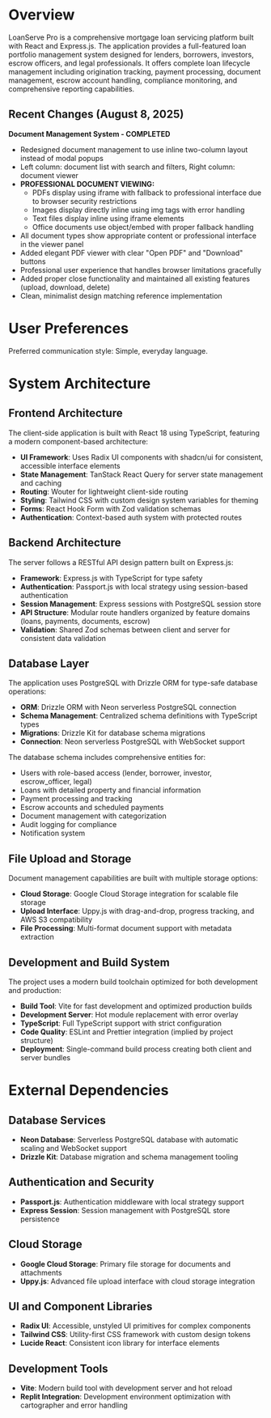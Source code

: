 # Overview

LoanServe Pro is a comprehensive mortgage loan servicing platform built with React and Express.js. The application provides a full-featured loan portfolio management system designed for lenders, borrowers, investors, escrow officers, and legal professionals. It offers complete loan lifecycle management including origination tracking, payment processing, document management, escrow account handling, compliance monitoring, and comprehensive reporting capabilities.

## Recent Changes (August 8, 2025)

**Document Management System - COMPLETED**
- Redesigned document management to use inline two-column layout instead of modal popups
- Left column: document list with search and filters, Right column: document viewer
- **PROFESSIONAL DOCUMENT VIEWING:**
  - PDFs display using iframe with fallback to professional interface due to browser security restrictions
  - Images display directly inline using img tags with error handling
  - Text files display inline using iframe elements  
  - Office documents use object/embed with proper fallback handling
- All document types show appropriate content or professional interface in the viewer panel
- Added elegant PDF viewer with clear "Open PDF" and "Download" buttons
- Professional user experience that handles browser limitations gracefully
- Added proper close functionality and maintained all existing features (upload, download, delete)
- Clean, minimalist design matching reference implementation

# User Preferences

Preferred communication style: Simple, everyday language.

# System Architecture

## Frontend Architecture
The client-side application is built with React 18 using TypeScript, featuring a modern component-based architecture:

- **UI Framework**: Uses Radix UI components with shadcn/ui for consistent, accessible interface elements
- **State Management**: TanStack React Query for server state management and caching
- **Routing**: Wouter for lightweight client-side routing
- **Styling**: Tailwind CSS with custom design system variables for theming
- **Forms**: React Hook Form with Zod validation schemas
- **Authentication**: Context-based auth system with protected routes

## Backend Architecture
The server follows a RESTful API design pattern built on Express.js:

- **Framework**: Express.js with TypeScript for type safety
- **Authentication**: Passport.js with local strategy using session-based authentication
- **Session Management**: Express sessions with PostgreSQL session store
- **API Structure**: Modular route handlers organized by feature domains (loans, payments, documents, escrow)
- **Validation**: Shared Zod schemas between client and server for consistent data validation

## Database Layer
The application uses PostgreSQL with Drizzle ORM for type-safe database operations:

- **ORM**: Drizzle ORM with Neon serverless PostgreSQL connection
- **Schema Management**: Centralized schema definitions with TypeScript types
- **Migrations**: Drizzle Kit for database schema migrations
- **Connection**: Neon serverless PostgreSQL with WebSocket support

The database schema includes comprehensive entities for:
- Users with role-based access (lender, borrower, investor, escrow_officer, legal)
- Loans with detailed property and financial information
- Payment processing and tracking
- Escrow accounts and scheduled payments
- Document management with categorization
- Audit logging for compliance
- Notification system

## File Upload and Storage
Document management capabilities are built with multiple storage options:

- **Cloud Storage**: Google Cloud Storage integration for scalable file storage
- **Upload Interface**: Uppy.js with drag-and-drop, progress tracking, and AWS S3 compatibility
- **File Processing**: Multi-format document support with metadata extraction

## Development and Build System
The project uses a modern build toolchain optimized for both development and production:

- **Build Tool**: Vite for fast development and optimized production builds
- **Development Server**: Hot module replacement with error overlay
- **TypeScript**: Full TypeScript support with strict configuration
- **Code Quality**: ESLint and Prettier integration (implied by project structure)
- **Deployment**: Single-command build process creating both client and server bundles

# External Dependencies

## Database Services
- **Neon Database**: Serverless PostgreSQL database with automatic scaling and WebSocket support
- **Drizzle Kit**: Database migration and schema management tooling

## Authentication and Security
- **Passport.js**: Authentication middleware with local strategy support
- **Express Session**: Session management with PostgreSQL store persistence

## Cloud Storage
- **Google Cloud Storage**: Primary file storage for documents and attachments
- **Uppy.js**: Advanced file upload interface with cloud storage integration

## UI and Component Libraries
- **Radix UI**: Accessible, unstyled UI primitives for complex components
- **Tailwind CSS**: Utility-first CSS framework with custom design tokens
- **Lucide React**: Consistent icon library for interface elements

## Development Tools
- **Vite**: Modern build tool with development server and hot reload
- **Replit Integration**: Development environment optimization with cartographer and error handling